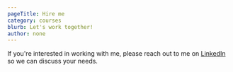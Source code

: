 ```yaml
---
pageTitle: Hire me
category: courses
blurb: Let's work together!
author: none
---
```


If you're interested in working with me, please reach out to me on [LinkedIn](https://www.linkedin.com/in/christian-levesque) so we can discuss your needs.